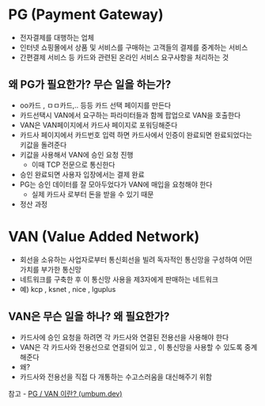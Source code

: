# PG (Payment Gateway)

- 전자결제를 대행하는 업체
- 인터넷 쇼핑몰에서 상품 및 서비스를 구매하는 고객들의 결제를 중계하는 서비스
- 간편결제 서비스 등 카드와 관련된 온라인 서비스 요구사항을 처리하는 것

## 왜 PG가 필요한가? 무슨 일을 하는가?

- oo카드 , ㅁㅁ카드,.. 등등 카드 선택 페이지를 만든다
- 카드선택시 VAN에서 요구하는 파라미터들과 함께 팝업으로 VAN을 호출한다
- VAN은 VAN페이지에서 카드사 페이지로 포워딩해준다
- 카드사 페이지에서 카드번호 입력 하면 카드사에서 인증이 완료되면 완료되었다는 키값을 돌려준다
- 키값을 사용해서 VAN에 승인 요청 진행
    - 이때 TCP 전문으로 통신한다
- 승인 완료되면 사용자 입장에서는 결제 완료
- PG는 승인 데이터를 잘 모아두었다가 VAN에 매입을 요청해야 한다
    - 실제 카드사 로부터 돈을 받을 수 있기 때문
- 정산 과정

# VAN (Value Added Network)

- 회선을 소유하는 사업자로부터 통신회선을 빌려 독자적인 통신망을 구성하여 어떤 가치를 부가한 통신망
- 네트워크를 구축한 후 이 통신망 사용을 제3자에게 판매하는 네트워크
- 예) kcp , ksnet , nice , lguplus

## VAN은 무슨 일을 하나? 왜 필요한가?

- 카드사에 승인 요청을 하려면 각 카드사와 연결된 전용선을 사용해야 한다
- VAN은 각 카드사와 전용선으로 연결되어 있고 , 이 통신망을 사용할 수 있도록 중계해준다
- 왜?
- 카드사와 전용선을 직접 다 개통하는 수고스러움을 대신해주기 위함

참고 - [PG / VAN 이란? (umbum.dev)](https://umbum.dev/990)